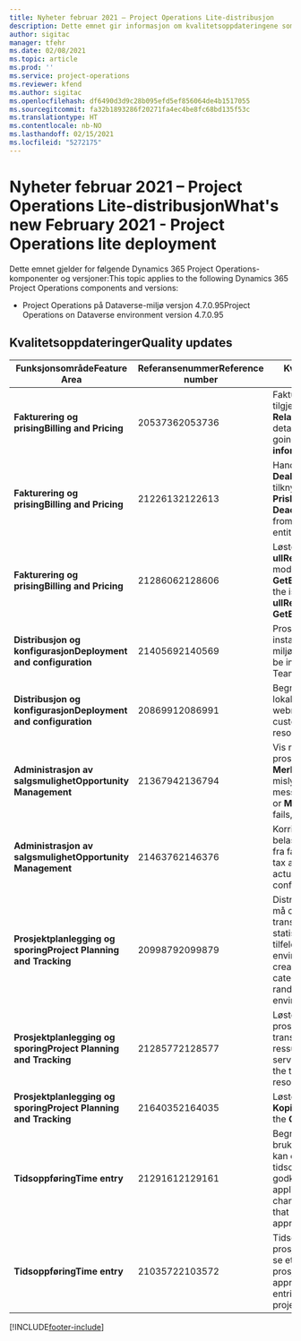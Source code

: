 ```yaml
---
title: Nyheter februar 2021 – Project Operations Lite-distribusjon
description: Dette emnet gir informasjon om kvalitetsoppdateringene som er tilgjengelige i februar 2021-versjonen av Project Operations Lite-distribusjon.
author: sigitac
manager: tfehr
ms.date: 02/08/2021
ms.topic: article
ms.prod: ''
ms.service: project-operations
ms.reviewer: kfend
ms.author: sigitac
ms.openlocfilehash: df6490d3d9c28b095efd5ef856064de4b1517055
ms.sourcegitcommit: fa32b1893286f20271fa4ec4be8fc68bd135f53c
ms.translationtype: HT
ms.contentlocale: nb-NO
ms.lasthandoff: 02/15/2021
ms.locfileid: "5272175"
---
```

# <a name="whats-new-february-2021---project-operations-lite-deployment"></a><span data-ttu-id="b5e3c-103">Nyheter februar 2021 – Project Operations Lite-distribusjon</span><span class="sxs-lookup"><span data-stu-id="b5e3c-103">What's new February 2021 - Project Operations lite deployment</span></span>

<span data-ttu-id="b5e3c-104">Dette emnet gjelder for følgende Dynamics 365 Project Operations-komponenter og versjoner:</span><span class="sxs-lookup"><span data-stu-id="b5e3c-104">This topic applies to the following Dynamics 365 Project Operations components and versions:</span></span>

  - <span data-ttu-id="b5e3c-105">Project Operations på Dataverse-miljø versjon 4.7.0.95</span><span class="sxs-lookup"><span data-stu-id="b5e3c-105">Project Operations on Dataverse environment version 4.7.0.95</span></span>

## <a name="quality-updates"></a><span data-ttu-id="b5e3c-106">Kvalitetsoppdateringer</span><span class="sxs-lookup"><span data-stu-id="b5e3c-106">Quality updates</span></span>

| <span data-ttu-id="b5e3c-107">**Funksjonsområde**</span><span class="sxs-lookup"><span data-stu-id="b5e3c-107">**Feature Area**</span></span> | <span data-ttu-id="b5e3c-108">**Referansenummer**</span><span class="sxs-lookup"><span data-stu-id="b5e3c-108">**Reference number**</span></span> | <span data-ttu-id="b5e3c-109">**Kvalitetsoppdatering**</span><span class="sxs-lookup"><span data-stu-id="b5e3c-109">**Quality update**</span></span> |
| --- | --- | --- |
| <span data-ttu-id="b5e3c-110">**Fakturering og prising**</span><span class="sxs-lookup"><span data-stu-id="b5e3c-110">**Billing and Pricing**</span></span> | <span data-ttu-id="b5e3c-111">2053736</span><span class="sxs-lookup"><span data-stu-id="b5e3c-111">2053736</span></span> | <span data-ttu-id="b5e3c-112">Fakturalinjedetaljer er nå tilgjengelige ved å gå til **Faktura** > **Relatert informasjon**.</span><span class="sxs-lookup"><span data-stu-id="b5e3c-112">Invoice line details are now accessible by going to **Invoice** > **Related information**.</span></span> |
| <span data-ttu-id="b5e3c-113">**Fakturering og prising**</span><span class="sxs-lookup"><span data-stu-id="b5e3c-113">**Billing and Pricing**</span></span> | <span data-ttu-id="b5e3c-114">2122613</span><span class="sxs-lookup"><span data-stu-id="b5e3c-114">2122613</span></span> | <span data-ttu-id="b5e3c-115">Handlingene **Aktiver** og **Deaktiver** ble fjernet fra tilknytningsenhetene for **Prisliste**.</span><span class="sxs-lookup"><span data-stu-id="b5e3c-115">The **Activate** and **Deactivate** actions were removed from the **Price List** association entities.</span></span> |
| <span data-ttu-id="b5e3c-116">**Fakturering og prising**</span><span class="sxs-lookup"><span data-stu-id="b5e3c-116">**Billing and Pricing**</span></span> | <span data-ttu-id="b5e3c-117">2128606</span><span class="sxs-lookup"><span data-stu-id="b5e3c-117">2128606</span></span> | <span data-ttu-id="b5e3c-118">Løste problemet med **ullReferenceException** i plugin-modulen **GetEstimatesForProject**.</span><span class="sxs-lookup"><span data-stu-id="b5e3c-118">Resolved the issue with **ullReferenceException** in the **GetEstimatesForProject** plug-in.</span></span> |
| <span data-ttu-id="b5e3c-119">**Distribusjon og konfigurasjon**</span><span class="sxs-lookup"><span data-stu-id="b5e3c-119">**Deployment and configuration**</span></span> | <span data-ttu-id="b5e3c-120">2140569</span><span class="sxs-lookup"><span data-stu-id="b5e3c-120">2140569</span></span> | <span data-ttu-id="b5e3c-121">Prosjektløsningen må ikke installeres i Dataverse Teams-miljøene.</span><span class="sxs-lookup"><span data-stu-id="b5e3c-121">Project solution must not be installed in the Dataverse Teams environments.</span></span> |
| <span data-ttu-id="b5e3c-122">**Distribusjon og konfigurasjon**</span><span class="sxs-lookup"><span data-stu-id="b5e3c-122">**Deployment and configuration**</span></span> | <span data-ttu-id="b5e3c-123">2086991</span><span class="sxs-lookup"><span data-stu-id="b5e3c-123">2086991</span></span> | <span data-ttu-id="b5e3c-124">Begrenset tilpassing av lokalisering av webressurser.</span><span class="sxs-lookup"><span data-stu-id="b5e3c-124">Restricted customizing localization of web resources.</span></span> |
| <span data-ttu-id="b5e3c-125">**Administrasjon av salgsmulighet**</span><span class="sxs-lookup"><span data-stu-id="b5e3c-125">**Opportunity Management**</span></span> | <span data-ttu-id="b5e3c-126">2136794</span><span class="sxs-lookup"><span data-stu-id="b5e3c-126">2136794</span></span> | <span data-ttu-id="b5e3c-127">Vis riktig feilmelding når prosessen **Bekreft faktura** eller **Merk faktura som betalt** mislykkes,</span><span class="sxs-lookup"><span data-stu-id="b5e3c-127">Display correct error message when **Confirm invoice** or **Mark invoice as paid** process fails,</span></span> |
| <span data-ttu-id="b5e3c-128">**Administrasjon av salgsmulighet**</span><span class="sxs-lookup"><span data-stu-id="b5e3c-128">**Opportunity Management**</span></span> | <span data-ttu-id="b5e3c-129">2146376</span><span class="sxs-lookup"><span data-stu-id="b5e3c-129">2146376</span></span> | <span data-ttu-id="b5e3c-130">Korrigert avgiftsbeløp i en ikke-belastbar faktisk verdi opprettes fra fakturabekreftelsen.</span><span class="sxs-lookup"><span data-stu-id="b5e3c-130">Corrected tax amount in a non-chargeable actual is created from invoice confirmation.</span></span> |
| <span data-ttu-id="b5e3c-131">**Prosjektplanlegging og sporing**</span><span class="sxs-lookup"><span data-stu-id="b5e3c-131">**Project Planning and Tracking**</span></span> | <span data-ttu-id="b5e3c-132">2099879</span><span class="sxs-lookup"><span data-stu-id="b5e3c-132">2099879</span></span> | <span data-ttu-id="b5e3c-133">Distribusjonen i Dataverse-miljøet må opprette en standard transaksjonskategori med en statisk ID og ikke generere én tilfeldig per miljø.</span><span class="sxs-lookup"><span data-stu-id="b5e3c-133">The Dataverse environment deployment must create a default transaction category with a static ID and not randomly generate one per environment.</span></span> |
| <span data-ttu-id="b5e3c-134">**Prosjektplanlegging og sporing**</span><span class="sxs-lookup"><span data-stu-id="b5e3c-134">**Project Planning and Tracking**</span></span> | <span data-ttu-id="b5e3c-135">2128577</span><span class="sxs-lookup"><span data-stu-id="b5e3c-135">2128577</span></span> | <span data-ttu-id="b5e3c-136">Løste brukerrettighetene for prosjektservice for å oppdatere transaksjonskategorien for en ressurstilordning.</span><span class="sxs-lookup"><span data-stu-id="b5e3c-136">Fixed the Project service user privileges to update the transaction category on a resource assignment.</span></span> |
| <span data-ttu-id="b5e3c-137">**Prosjektplanlegging og sporing**</span><span class="sxs-lookup"><span data-stu-id="b5e3c-137">**Project Planning and Tracking**</span></span> | <span data-ttu-id="b5e3c-138">2164035</span><span class="sxs-lookup"><span data-stu-id="b5e3c-138">2164035</span></span> | <span data-ttu-id="b5e3c-139">Løste problemer med funksjonen **Kopier prosjekt**.</span><span class="sxs-lookup"><span data-stu-id="b5e3c-139">Fixed issues with the **Copy Project** function.</span></span> |
| <span data-ttu-id="b5e3c-140">**Tidsoppføring**</span><span class="sxs-lookup"><span data-stu-id="b5e3c-140">**Time entry**</span></span> | <span data-ttu-id="b5e3c-141">2129161</span><span class="sxs-lookup"><span data-stu-id="b5e3c-141">2129161</span></span> | <span data-ttu-id="b5e3c-142">Begrensninger for inntasting brukes for å sikre at brukere ikke kan endre og oppdatere en tidsoppføring som er sendt eller godkjent.</span><span class="sxs-lookup"><span data-stu-id="b5e3c-142">Tighter restrictions are applied to ensure users can't change and update a time entry that has been submitted or approved.</span></span> |
| <span data-ttu-id="b5e3c-143">**Tidsoppføring**</span><span class="sxs-lookup"><span data-stu-id="b5e3c-143">**Time entry**</span></span> | <span data-ttu-id="b5e3c-144">2103572</span><span class="sxs-lookup"><span data-stu-id="b5e3c-144">2103572</span></span> | <span data-ttu-id="b5e3c-145">Tidsgodkjenning for ikke-prosjekttidsoppføringer kan ikke se etter prosjektgodkjennelsesrolle.</span><span class="sxs-lookup"><span data-stu-id="b5e3c-145">Time approval for non-project time entries must not be looking for project approver role.</span></span> |


[!INCLUDE[footer-include](../../includes/footer-banner.md)]